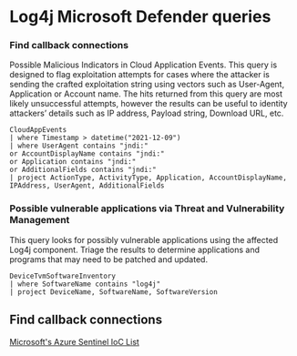 # Log4j Microsoft Defender queries

### Find callback connections
Possible Malicious Indicators in Cloud Application Events. This query is designed to flag exploitation attempts for cases where the attacker is sending the crafted exploitation string using vectors such as User-Agent, Application or Account name. The hits returned from this query are most likely unsuccessful attempts, however the results can be useful to identity attackers’ details such as IP address, Payload string, Download URL, etc.

```plain
CloudAppEvents
| where Timestamp > datetime("2021-12-09")
| where UserAgent contains "jndi:" 
or AccountDisplayName contains "jndi:"
or Application contains "jndi:"
or AdditionalFields contains "jndi:"
| project ActionType, ActivityType, Application, AccountDisplayName, IPAddress, UserAgent, AdditionalFields
```

### Possible vulnerable applications via Threat and Vulnerability Management
This query looks for possibly vulnerable applications using the affected Log4j component. Triage the results to determine applications and programs that may need to be patched and updated.

```plain
DeviceTvmSoftwareInventory
| where SoftwareName contains "log4j"
| project DeviceName, SoftwareName, SoftwareVersion
```

## Find callback connections
[Microsoft's Azure Sentinel IoC List](https://raw.githubusercontent.com/Azure/Azure-Sentinel/master/Sample%20Data/Feeds/Log4j_IOC_List.csv)
